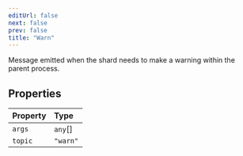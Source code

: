 ```yaml
---
editUrl: false
next: false
prev: false
title: "Warn"
---
```


Message emitted when the shard needs to make a warning within the parent process.

## Properties

| Property | Type |
| :------ | :------ |
| `args` | `any`[] |
| `topic` | `"warn"` |
